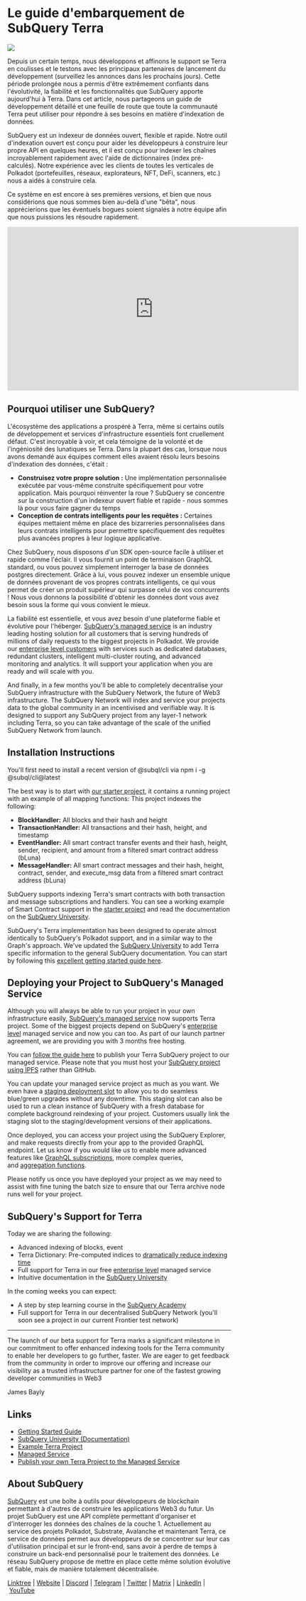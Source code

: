 # Le guide d'embarquement de SubQuery Terra

![](https://miro.medium.com/max/1400/1*DiTE9KuzH0xHLojzGWxOuw.png)

Depuis un certain temps, nous développons et affinons le support se Terra en coulisses et le testons avec les principaux partenaires de lancement du développement (surveillez les annonces dans les prochains jours). Cette période prolongée nous a permis d'être extrêmement confiants dans l'évolutivité, la fiabilité et les fonctionnalités que SubQuery apporte aujourd'hui à Terra. Dans cet article, nous partageons un guide de développement détaillé et une feuille de route que toute la communauté Terra peut utiliser pour répondre à ses besoins en matière d'indexation de données.

SubQuery est un indexeur de données ouvert, flexible et rapide. Notre outil d'indexation ouvert est conçu pour aider les développeurs à construire leur propre API en quelques heures, et il est conçu pour indexer les chaînes incroyablement rapidement avec l'aide de dictionnaires (index pré-calculés). Notre expérience avec les clients de toutes les verticales de Polkadot (portefeuilles, réseaux, explorateurs, NFT, DeFi, scanners, etc.) nous a aidés à construire cela.

Ce système en est encore à ses premières versions, et bien que nous considérions que nous sommes bien au-delà d'une "bêta", nous apprécierions que les éventuels bogues soient signalés à notre équipe afin que nous puissions les résoudre rapidement.

<iframe width="656" height="369" src="https://www.youtube.com/embed/dS7h3isQCeA" title="YouTube video player" frameborder="0" allow="accelerometer; autoplay; clipboard-write; encrypted-media; gyroscope; picture-in-picture" allowfullscreen></iframe>

## Pourquoi utiliser une SubQuery?

L'écosystème des applications a prospéré à Terra, même si certains outils de développement et services d'infrastructure essentiels font cruellement défaut. C'est incroyable à voir, et cela témoigne de la volonté et de l'ingéniosité des lunatiques se Terra. Dans la plupart des cas, lorsque nous avons demandé aux équipes comment elles avaient résolu leurs besoins d'indexation des données, c'était :

- **Construisez votre propre solution :** Une implémentation personnalisée exécutée par vous-même construite spécifiquement pour votre application. Mais pourquoi réinventer la roue ? SubQuery se concentre sur la construction d'un indexeur ouvert fiable et rapide - nous sommes là pour vous faire gagner du temps
- **Conception de contrats intelligents pour les requêtes :** Certaines équipes mettaient même en place des bizarreries personnalisées dans leurs contrats intelligents pour permettre spécifiquement des requêtes plus avancées propres à leur logique applicative.

Chez SubQuery, nous disposons d'un SDK open-source facile à utiliser et rapide comme l'éclair. Il vous fournit un point de terminaison GraphQL standard, ou vous pouvez simplement interroger la base de données postgres directement. Grâce à lui, vous pouvez indexer un ensemble unique de données provenant de vos propres contrats intelligents, ce qui vous permet de créer un produit supérieur qui surpasse celui de vos concurrents ! Nous vous donnons la possibilité d'obtenir les données dont vous avez besoin sous la forme qui vous convient le mieux.

La fiabilité est essentielle, et vous avez besoin d'une plateforme fiable et évolutive pour l'héberger. [SubQuery's managed service](https://subquery.network/managedservices) is an industry leading hosting solution for all customers that is serving hundreds of millions of daily requests to the biggest projects in Polkadot. We provide our [enterprise level customers](./20211228-enterprise-hosted.md) with services such as dedicated databases, redundant clusters, intelligent multi-cluster routing, and advanced monitoring and analytics. It will support your application when you are ready and will scale with you.

And finally, in a few months you'll be able to completely decentralise your SubQuery infrastructure with the SubQuery Network, the future of Web3 infrastructure. The SubQuery Network will index and service your projects data to the global community in an incentivised and verifiable way. It is designed to support any SubQuery project from any layer-1 network including Terra, so you can take advantage of the scale of the unified SubQuery Network from launch.

## Installation Instructions

You'll first need to install a recent version of @subql/cli via npm i -g @subql/cli@latest

The best way is to start with [our starter project](https://github.com/subquery/terra-subql-starter), it contains a running project with an example of all mapping functions: This project indexes the following:

- **BlockHandler:** All blocks and their hash and height
- **TransactionHandler:** All transactions and their hash, height, and timestamp
- **EventHandler:** All smart contract transfer events and their hash, height, sender, recipient, and amount from a filtered smart contract address (bLuna)
- **MessageHandler:** All smart contract messages and their hash, height, contract, sender, and execute_msg data from a filtered smart contract address (bLuna)

SubQuery supports indexing Terra's smart contracts with both transaction and message subscriptions and handlers. You can see a working example of Smart Contract support in the [starter project](https://github.com/subquery/terra-subql-starter) and read the documentation on the [SubQuery University](http://localhost:8080/build/manifest.html#mapping-handlers-and-filters).

SubQuery's Terra implementation has been designed to operate almost identically to SubQuery's Polkadot support, and in a similar way to the Graph's approach. We've updated the [SubQuery University](https://university.subquery.network/) to add Terra specific information to the general SubQuery documentation. You can start by following this [excellent getting started guide here](http://university.subquery.network/quickstart/quickstart-terra.html).

## Deploying your Project to SubQuery's Managed Service

Although you will always be able to run your project in your own infrastructure easily, [SubQuery's managed service](https://subquery.network/managedservices) now supports Terra project. Some of the biggest projects depend on SubQuery's [enterprise level](./20211228-enterprise-hosted.md) managed service and now you can too. As part of our launch partner agreement, we are providing you with 3 months free hosting.

You can [follow the guide here](https://university.subquery.network/run_publish/publish.html) to publish your Terra SubQuery project to our managed service. Please note that you must host your [SubQuery project using IPFS](https://university.subquery.network/run_publish/publish.html) rather than GitHub.

You can update your managed service project as much as you want. We even have a [staging deployment slot](./20210604-Deployment-Slots-are-here-for-SubQuery-Projects.md) to allow you to do seamless blue/green upgrades without any downtime. This staging slot can also be used to run a clean instance of SubQuery with a fresh database for complete background reindexing of your project. Customers usually link the staging slot to the staging/development versions of their applications.

Once deployed, you can access your project using the SubQuery Explorer, and make requests directly from your app to the provided GraphQL endpoint. Let us know if you would like us to enable more advanced features like [GraphQL subscriptions](https://university.subquery.network/run_publish/subscription.html), more complex queries, and [aggregation functions](https://university.subquery.network/run_publish/aggregate.html).

Please notify us once you have deployed your project as we may need to assist with fine tuning the batch size to ensure that our Terra archive node runs well for your project.

## SubQuery's Support for Terra

Today we are sharing the following:

-   Advanced indexing of blocks, event
-   Terra Dictionary: Pre-computed indices to [dramatically reduce indexing time](./20210630-SubQuery-Just-Got-a-lot-Faster-with-the-Dictionary.md)
-   Full support for Terra in our free [enterprise level](./20211228-enterprise-hosted.md) managed service
-   Intuitive documentation in the [SubQuery University](https://university.subquery.network/)

In the coming weeks you can expect:

-   A step by step learning course in the [SubQuery Academy](https://blog.subquery.network/blogs/20211018-subquery-launches-the-subquery-academy.html)
-   Full support for Terra in our decentralised SubQuery Network (you'll soon see a project in our current Frontier test network)

---

The launch of our beta support for Terra marks a significant milestone in our commitment to offer enhanced indexing tools for the Terra community to enable her developers to go further, faster. We are eager to get feedback from the community in order to improve our offering and increase our visibility as a trusted infrastructure partner for one of the fastest growing developer communities in Web3

James Bayly

## Links

-   [Getting Started Guide](https://university.subquery.network/quickstart/quickstart-terra.html)
-   [SubQuery University (Documentation)](https://university.subquery.network/)
-   [Example Terra Project](https://github.com/subquery/terra-subql-starter)
-   [Managed Service](https://explorer.subquery.network/)
-   [Publish your own Terra Project to the Managed Service](https://project.subquery.network/)

## About SubQuery

[SubQuery](https://subquery.network/) est une boîte à outils pour développeurs de blockchain permettant à d'autres de construire les applications Web3 du futur. Un projet SubQuery est une API complète permettant d'organiser et d'interroger les données des chaînes de la couche 1. Actuellement au service des projets Polkadot, Substrate, Avalanche et maintenant Terra, ce service de données permet aux développeurs de se concentrer sur leur cas d'utilisation principal et sur le front-end, sans avoir à perdre de temps à construire un back-end personnalisé pour le traitement des données. Le réseau SubQuery propose de mettre en place cette même solution évolutive et fiable, mais de manière totalement décentralisée.

​​[Linktree](https://linktr.ee/subquerynetwork) | [Website](https://subquery.network/) | [Discord](https://discord.com/invite/78zg8aBSMG) | [Telegram](https://t.me/subquerynetwork) | [Twitter](https://twitter.com/subquerynetwork) | [Matrix](https://matrix.to/#/#subquery:matrix.org) | [LinkedIn](https://www.linkedin.com/company/subquery) | [YouTube](https://www.youtube.com/channel/UCi1a6NUUjegcLHDFLr7CqLw)
